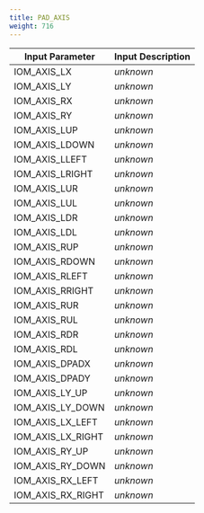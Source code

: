 ```yaml
---
title: PAD_AXIS
weight: 716
---
```


| Input Parameter   | Input Description |
| ----------------- | ----------------- |
| IOM_AXIS_LX       | *unknown*         |
| IOM_AXIS_LY       | *unknown*         |
| IOM_AXIS_RX       | *unknown*         |
| IOM_AXIS_RY       | *unknown*         |
| IOM_AXIS_LUP      | *unknown*         |
| IOM_AXIS_LDOWN    | *unknown*         |
| IOM_AXIS_LLEFT    | *unknown*         |
| IOM_AXIS_LRIGHT   | *unknown*         |
| IOM_AXIS_LUR      | *unknown*         |
| IOM_AXIS_LUL      | *unknown*         |
| IOM_AXIS_LDR      | *unknown*         |
| IOM_AXIS_LDL      | *unknown*         |
| IOM_AXIS_RUP      | *unknown*         |
| IOM_AXIS_RDOWN    | *unknown*         |
| IOM_AXIS_RLEFT    | *unknown*         |
| IOM_AXIS_RRIGHT   | *unknown*         |
| IOM_AXIS_RUR      | *unknown*         |
| IOM_AXIS_RUL      | *unknown*         |
| IOM_AXIS_RDR      | *unknown*         |
| IOM_AXIS_RDL      | *unknown*         |
| IOM_AXIS_DPADX    | *unknown*         |
| IOM_AXIS_DPADY    | *unknown*         |
| IOM_AXIS_LY_UP    | *unknown*         |
| IOM_AXIS_LY_DOWN  | *unknown*         |
| IOM_AXIS_LX_LEFT  | *unknown*         |
| IOM_AXIS_LX_RIGHT | *unknown*         |
| IOM_AXIS_RY_UP    | *unknown*         |
| IOM_AXIS_RY_DOWN  | *unknown*         |
| IOM_AXIS_RX_LEFT  | *unknown*         |
| IOM_AXIS_RX_RIGHT | *unknown*         |
